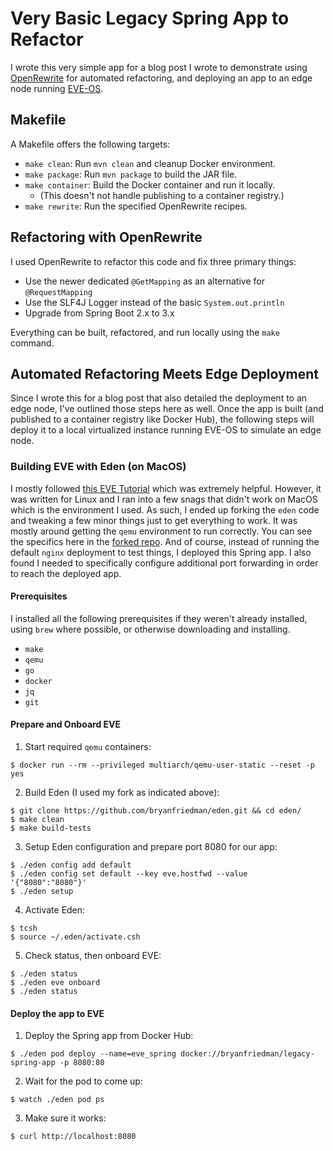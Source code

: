 # Very Basic Legacy Spring App to Refactor

I wrote this very simple app for a blog post I wrote to demonstrate using [OpenRewrite](https://github.com/openrewrite/) for automated refactoring, and deploying an app to an edge node running [EVE-OS](https://github.com/lf-edge/eve/).

## Makefile

A Makefile offers the following targets:

- `make clean`: Run `mvn clean` and cleanup Docker environment.
- `make package`: Run `mvn package` to build the JAR file.
- `make container`: Build the Docker container and run it locally.
    - (This doesn't not handle publishing to a container registry.)
- `make rewrite`: Run the specified OpenRewrite recipes.

## Refactoring with OpenRewrite

I used OpenRewrite to refactor this code and fix three primary things:

- Use the newer dedicated `@GetMapping` as an alternative for `@RequestMapping`
- Use the SLF4J Logger instead of the basic `System.out.println`
- Upgrade from Spring Boot 2.x to 3.x

Everything can be built, refactored, and run locally using the `make` command.

## Automated Refactoring Meets Edge Deployment

Since I wrote this for a blog post that also detailed the deployment to an edge node, I've outlined those steps here as well. Once the app is built (and published to a container registry like Docker Hub), the following steps will deploy it to a local virtualized instance running EVE-OS to simulate an edge node.

### Building EVE with Eden (on MacOS)

I mostly followed [this EVE Tutorial](https://github.com/shantanoo-desai/EVE-OS-tutorials/blob/master/00-Eve-Eden-Local-QEMU.md) which was extremely helpful. However, it was written for Linux and I ran into a few snags that didn't work on MacOS which is the environment I used. As such, I ended up forking the `eden` code and tweaking a few minor things just to get everything to work. It was mostly around getting the `qemu` environment to run correctly. You can see the specifics here in the [forked repo](https://github.com/bryanfriedman/eden.git). And of course, instead of running the default `nginx` deployment to test things, I deployed this Spring app. I also found I needed to specifically configure additional port forwarding in order to reach the deployed app.

#### Prerequisites

I installed all the following prerequisites if they weren't already installed, using `brew` where possible, or otherwise downloading and installing.

- `make`
- `qemu`
- `go`
- `docker`
- `jq`
- `git`

#### Prepare and Onboard EVE

1. Start required `qemu` containers:
```
$ docker run --rm --privileged multiarch/qemu-user-static --reset -p yes
```

2. Build Eden (I used my fork as indicated above):
```
$ git clone https://github.com/bryanfriedman/eden.git && cd eden/
$ make clean
$ make build-tests
```

3. Setup Eden configuration and prepare port 8080 for our app:
```
$ ./eden config add default
$ ./eden config set default --key eve.hostfwd --value '{"8080":"8080"}'
$ ./eden setup
```

4. Activate Eden:
```
$ tcsh
$ source ~/.eden/activate.csh
```

5. Check status, then onboard EVE:
```
$ ./eden status
$ ./eden eve onboard
$ ./eden status
```

#### Deploy the app to EVE

1. Deploy the Spring app from Docker Hub:
```
$ ./eden pod deploy --name=eve_spring docker://bryanfriedman/legacy-spring-app -p 8080:80
```

2. Wait for the pod to come up:
```
$ watch ./eden pod ps
```

3. Make sure it works:
```
$ curl http://localhost:8080
```